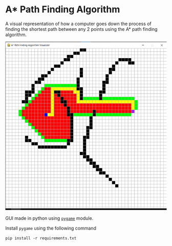 # A* Path Finding Algorithm

A visual representation of how a computer goes down the process of finding the shortest path between any 2 points using the A* path finding algorithm.


<img src="preview.png" alt="app-screenshot" width='550px'/>


GUI made in python using [`pygame`](https://pypi.org/project/pygame/) module.

Install `pygame` using the following command

    pip install -r requirements.txt
